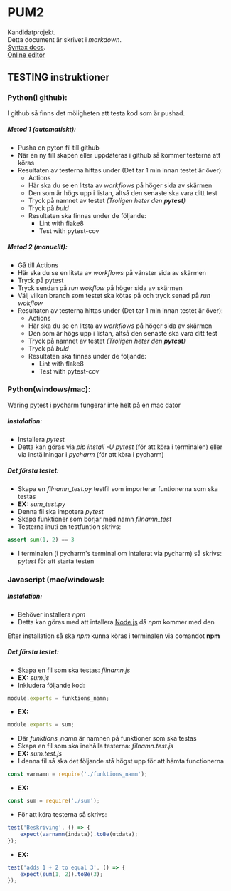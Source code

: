 # PUM2
Kandidatprojekt.  
Detta document är skrivet i *markdown*.  
[Syntax docs](https://www.markdownguide.org/basic-syntax/).  
[Online editor](https://dillinger.io/)  

## TESTING instruktioner
### Python(i github):
I github så finns det möligheten att testa kod som är pushad.  
##### Metod 1 (automatiskt):
- Pusha en pyton fil till github
- När en ny fill skapen eller uppdateras i github så kommer testerna att köras
- Resultaten av testerna hittas under (Det tar 1 min innan testet är över):
    - Actions
    - Här ska du se en litsta av *workflows* på höger sida av skärmen
    - Den som är högs upp i listan, altså den senaste ska vara ditt test
    - Tryck på namnet av testet *(Troligen heter den **pytest**)*
    - Tryck på *buld*
    - Resultaten ska finnas under de följande:
        - Lint with flake8
        - Test with pytest-cov

##### Metod 2 (manuellt):
- Gå till Actions
- Här ska du se en litsta av *workflows* på vänster sida av skärmen
- Tryck på pytest
- Tryck sendan på *run wokflow* på höger sida av skärmen
- Välj vilken branch som testet ska kötas på och tryck senad på *run wokflow*
- Resultaten av testerna hittas under (Det tar 1 min innan testet är över):
    - Actions
    - Här ska du se en litsta av *workflows* på höger sida av skärmen
    - Den som är högs upp i listan, altså den senaste ska vara ditt test
    - Tryck på namnet av testet *(Troligen heter den **pytest**)*
    - Tryck på *buld*
    - Resultaten ska finnas under de följande:
        - Lint with flake8
        - Test with pytest-cov

### Python(windows/mac):
Waring pytest i pycharm fungerar inte helt på en mac dator

##### Instalation: 
- Installera *pytest*
- Detta kan göras via *pip install -U pytest* (för att köra i terminalen) eller via inställningar i *pycharm* (för att köra i pycharm)

##### Det första testet:
- Skapa en *filnamn_test.py* testfil som importerar funtionerna som ska testas 
- **EX:** *sum_test.py*
- Denna fil ska impotera *pytest*
- Skapa funktioner som börjar med namn *filnamn_test*
- Testerna inuti en testfuntion skrivs: 
```py
assert sum(1, 2) == 3
```
- I terminalen (i pycharm's terminal om intalerat via pycharm) så skrivs: *pytest* för att starta testen

### Javascript (mac/windows):
	
##### Instalation:
- Behöver installera *npm*
- Detta kan göras med att intallera [Node js](https://nodejs.org/en/) då *npm* kommer med den

Efter installation så ska *npm* kunna köras i terminalen via comandot **npm**
	
##### Det första testet:
- Skapa en fil som ska testas: *filnamn.js*
- **EX:** *sum.js*
- Inkludera följande kod:
```js
module.exports = funktions_namn;
```
- **EX:** 
```js
module.exports = sum;
```
- Där *funktions_namn* är namnen på funktioner som ska testas
- Skapa en fil som ska inehålla testerna: *filnamn.test.js* 
- **EX:** *sum.test.js*
- I denna fil så ska det följande stå högst upp för att hämta functionerna
```js
const varnamn = require('./funktions_namn');
```
- **EX:**
```js
const sum = require('./sum');
```
- För att köra testerna så skrivs:
```js
test('Beskriving', () => {
    expect(varnamn(indata)).toBe(utdata);
});
```
- **EX:**
```js
test('adds 1 + 2 to equal 3', () => {
    expect(sum(1, 2)).toBe(3);
});
```
